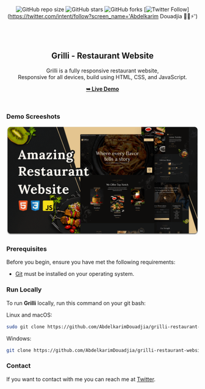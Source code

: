 <div align="center">
  
  ![GitHub repo size](https://img.shields.io/github/repo-size/AbdelkarimDouadjia/Grilli-restaurant-website)
  ![GitHub stars](https://img.shields.io/github/stars/AbdelkarimDouadjia/Grilli-restaurant-website?style=social)
  ![GitHub forks](https://img.shields.io/github/forks/AbdelkarimDouadjia/Grilli-restaurant-website?style=social)
  [![Twitter Follow](https://img.shields.io/twitter/follow/KarimDouadjia?style=social)](https://twitter.com/intent/follow?screen_name='Abdelkarim Douadjia 👨‍💻⚡')

  <br />
  <br />

  <h2 align="center">Grilli - Restaurant Website</h2>

  Grilli is a fully responsive restaurant website, <br />Responsive for all devices, build using HTML, CSS, and JavaScript.

  <a href="https://abdelkarimdouadjia.github.io/Grilli-restaurant-website/"><strong>➥ Live Demo</strong></a>

</div>

<br />

### Demo Screeshots

![Grilli Desktop Demo](./readme-images/desktop.png "Desktop Demo")

### Prerequisites

Before you begin, ensure you have met the following requirements:

* [Git](https://git-scm.com/downloads "Download Git") must be installed on your operating system.

### Run Locally

To run **Grilli** locally, run this command on your git bash:

Linux and macOS:

```bash
sudo git clone https://github.com/AbdelkarimDouadjia/grilli-restaurant-website.git
```

Windows:

```bash
git clone https://github.com/AbdelkarimDouadjia/grilli-restaurant-website.git
```

### Contact

If you want to contact with me you can reach me at [Twitter](https://www.twitter.com/KarimD).
